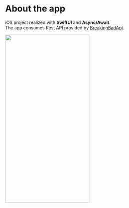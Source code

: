 <h1>About the app</h1>

iOS project realized with **SwiftUI** and **Async/Await**.<br>
The app consumes Rest API provided by <a href="https://breakingbadapi.com" target="_blank">BreakingBadApi</a>. 


<img src="https://user-images.githubusercontent.com/6122888/186444178-10fd85be-c6f0-4a3f-9e47-8acccac1b96c.png" width="270" height="540">
